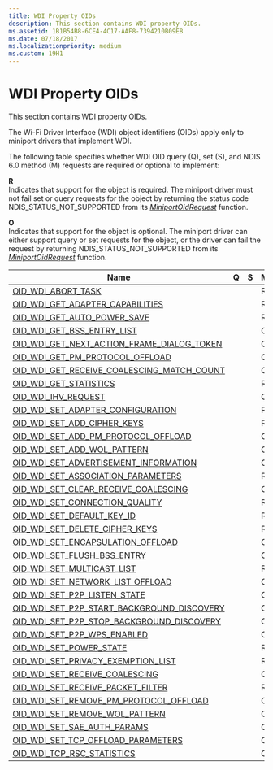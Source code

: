 ```yaml
---
title: WDI Property OIDs
description: This section contains WDI property OIDs.
ms.assetid: 1B1B54B8-6CE4-4C17-AAF8-7394210B09E8
ms.date: 07/18/2017
ms.localizationpriority: medium
ms.custom: 19H1
---
```


# WDI Property OIDs


This section contains WDI property OIDs.

The Wi-Fi Driver Interface (WDI) object identifiers (OIDs) apply only to miniport drivers that implement WDI.

The following table specifies whether WDI OID query (Q), set (S), and NDIS 6.0 method (M) requests are required or optional to implement:

<a href="" id="r"></a>**R**  
Indicates that support for the object is required. The miniport driver must not fail set or query requests for the object by returning the status code NDIS\_STATUS\_NOT\_SUPPORTED from its [*MiniportOidRequest*](https://docs.microsoft.com/windows-hardware/drivers/ddi/ndis/nc-ndis-miniport_oid_request) function.

<a href="" id="o"></a>**O**  
Indicates that support for the object is optional. The miniport driver can either support query or set requests for the object, or the driver can fail the request by returning NDIS\_STATUS\_NOT\_SUPPORTED from its [*MiniportOidRequest*](https://docs.microsoft.com/windows-hardware/drivers/ddi/ndis/nc-ndis-miniport_oid_request) function.

| Name                                                                                                | Q   | S   | M   |
|-----------------------------------------------------------------------------------------------------|-----|-----|-----|
| [OID\_WDI\_ABORT\_TASK](oid-wdi-abort-task.md)                                                     |     |     | R   |
| [OID\_WDI\_GET\_ADAPTER\_CAPABILITIES](oid-wdi-get-adapter-capabilities.md)                        |     |     | R   |
| [OID\_WDI\_GET\_AUTO\_POWER\_SAVE](oid-wdi-get-auto-power-save.md)                                 |     |     | R   |
| [OID\_WDI\_GET\_BSS\_ENTRY\_LIST](oid-wdi-get-bss-entry-list.md)                                   |     |     | O   |
| [OID\_WDI\_GET\_NEXT\_ACTION\_FRAME\_DIALOG\_TOKEN](oid-wdi-get-next-action-frame-dialog-token.md) |     |     | O   |
| [OID\_WDI\_GET\_PM\_PROTOCOL\_OFFLOAD](oid-wdi-get-pm-protocol-offload.md)                         |     |     | O   |
| [OID\_WDI\_GET\_RECEIVE\_COALESCING\_MATCH\_COUNT](oid-wdi-get-receive-coalescing-match-count.md)  |     |     | O   |
| [OID\_WDI\_GET\_STATISTICS](oid-wdi-get-statistics.md)                                             |     |     | R   |
| [OID\_WDI\_IHV\_REQUEST](oid-wdi-ihv-request.md)                                                   |     |     | O   |
| [OID\_WDI\_SET\_ADAPTER\_CONFIGURATION](oid-wdi-set-adapter-configuration.md)                      |     |     | R   |
| [OID\_WDI\_SET\_ADD\_CIPHER\_KEYS](oid-wdi-set-add-cipher-keys.md)                                 |     |     | R   |
| [OID\_WDI\_SET\_ADD\_PM\_PROTOCOL\_OFFLOAD](oid-wdi-set-add-pm-protocol-offload.md)                |     |     | O   |
| [OID\_WDI\_SET\_ADD\_WOL\_PATTERN](oid-wdi-set-add-wol-pattern.md)                                 |     |     | O   |
| [OID\_WDI\_SET\_ADVERTISEMENT\_INFORMATION](oid-wdi-set-advertisement-information.md)              |     |     | O   |
| [OID\_WDI\_SET\_ASSOCIATION\_PARAMETERS](oid-wdi-set-association-parameters.md)                    |     |     | R   |
| [OID\_WDI\_SET\_CLEAR\_RECEIVE\_COALESCING](oid-wdi-set-clear-receive-coalescing.md)               |     |     | O   |
| [OID\_WDI\_SET\_CONNECTION\_QUALITY](oid-wdi-set-connection-quality.md)                            |     |     | R   |
| [OID\_WDI\_SET\_DEFAULT\_KEY\_ID](oid-wdi-set-default-key-id.md)                                   |     |     | R   |
| [OID\_WDI\_SET\_DELETE\_CIPHER\_KEYS](oid-wdi-set-delete-cipher-keys.md)                           |     |     | R   |
| [OID\_WDI\_SET\_ENCAPSULATION\_OFFLOAD](oid-wdi-set-encapsulation-offload.md)                      |     |     | O   |
| [OID\_WDI\_SET\_FLUSH\_BSS\_ENTRY](oid-wdi-set-flush-bss-entry.md)                                 |     |     | O   |
| [OID\_WDI\_SET\_MULTICAST\_LIST](oid-wdi-set-multicast-list.md)                                    |     |     | R   |
| [OID\_WDI\_SET\_NETWORK\_LIST\_OFFLOAD](oid-wdi-set-network-list-offload.md)                       |     |     | O   |
| [OID\_WDI\_SET\_P2P\_LISTEN\_STATE](oid-wdi-set-p2p-listen-state.md)                               |     |     | O   |
| [OID\_WDI\_SET\_P2P\_START\_BACKGROUND\_DISCOVERY](oid-wdi-set-p2p-start-background-discovery.md)  |     |     | O   |
| [OID\_WDI\_SET\_P2P\_STOP\_BACKGROUND\_DISCOVERY](oid-wdi-set-p2p-stop-background-discovery.md)    |     |     | O   |
| [OID\_WDI\_SET\_P2P\_WPS\_ENABLED](oid-wdi-set-p2p-wps-enabled.md)                                 |     |     | O   |
| [OID\_WDI\_SET\_POWER\_STATE](oid-wdi-set-power-state.md)                                          |     |     | R   |
| [OID\_WDI\_SET\_PRIVACY\_EXEMPTION\_LIST](oid-wdi-set-privacy-exemption-list.md)                   |     |     | R   |
| [OID\_WDI\_SET\_RECEIVE\_COALESCING](oid-wdi-set-receive-coalescing.md)                            |     |     | O   |
| [OID\_WDI\_SET\_RECEIVE\_PACKET\_FILTER](oid-wdi-set-receive-packet-filter.md)                     |     |     | R   |
| [OID\_WDI\_SET\_REMOVE\_PM\_PROTOCOL\_OFFLOAD](oid-wdi-set-remove-pm-protocol-offload.md)          |     |     | O   |
| [OID\_WDI\_SET\_REMOVE\_WOL\_PATTERN](oid-wdi-set-remove-wol-pattern.md)                           |     |     | O   |
| [OID_WDI_SET_SAE_AUTH_PARAMS](oid-wdi-set-sae-auth-params.md)                                      |     |     | O   |
| [OID\_WDI\_SET\_TCP\_OFFLOAD\_PARAMETERS](oid-wdi-set-tcp-offload-parameters.md)                   |     |     | O   |
| [OID\_WDI\_TCP\_RSC\_STATISTICS](oid-wdi-tcp-rsc-statistics.md)                                    |     |     | O   |

 

 

 





